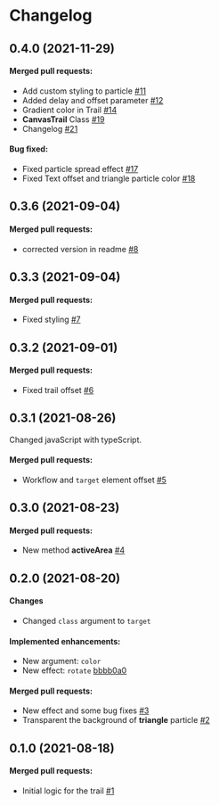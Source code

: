 # Changelog
## 0.4.0 (2021-11-29)
#### Merged pull requests:
- Add custom styling to particle [#11](https://github.com/dinoly/trail/pull/11)
- Added delay and offset parameter [#12](https://github.com/dinoly/trail/pull/12)
- Gradient color in Trail [#14](https://github.com/dinoly/trail/pull/14)
- **CanvasTrail** Class [#19](https://github.com/dinoly/trail/pull/19)
- Changelog [#21](https://github.com/dinoly/trail/pull/21)

#### Bug fixed:
- Fixed particle spread effect [#17](https://github.com/dinoly/trail/pull/17)
- Fixed Text offset and triangle particle color [#18](https://github.com/dinoly/trail/pull/18)

## 0.3.6 (2021-09-04)
#### Merged pull requests:
- corrected version in readme [#8](https://github.com/dinoly/trail/pull/8)

## 0.3.3 (2021-09-04)
#### Merged pull requests:
- Fixed styling [#7](https://github.com/dinoly/trail/pull/7)

## 0.3.2 (2021-09-01)
#### Merged pull requests:
- Fixed trail offset [#6](https://github.com/dinoly/trail/pull/6)

## 0.3.1 (2021-08-26)
Changed javaScript with typeScript.
#### Merged pull requests:
- Workflow and `target` element offset [#5](https://github.com/dinoly/trail/pull/5)

## 0.3.0 (2021-08-23)
#### Merged pull requests:
- New method **activeArea** [#4](https://github.com/dinoly/trail/pull/4)

## 0.2.0 (2021-08-20)
#### Changes
- Changed `class` argument to `target`

#### Implemented enhancements:
- New argument: `color`
- New effect: `rotate` [bbbb0a0](https://github.com/dinoly/trail/pull/3/commits/bbbb0a09c17f560440f127165fb0330e77471638)

#### Merged pull requests:
- New effect and some bug fixes [#3](https://github.com/dinoly/trail/pull/3)
- Transparent the background of **triangle** particle [#2](https://github.com/dinoly/trail/pull/2)

## 0.1.0 (2021-08-18)
#### Merged pull requests:
- Initial logic for the trail [#1](https://github.com/dinoly/trail/pull/1)
